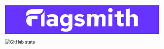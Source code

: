 [![Feature Flag, Remote Config and A/B Testing platform, Flagsmith](https://raw.githubusercontent.com/Flagsmith/flagsmith/main/static-files/hero.png)](https://www.flagsmith.com/)

![GitHub stats](https://github-readme-stats.vercel.app/api?username=kyle-ssg&count_private=true&show_icons=true&theme=tokyonight)
